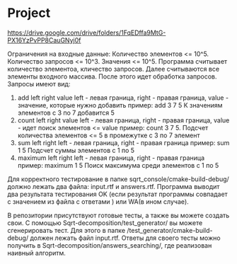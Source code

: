 # Project
https://drive.google.com/drive/folders/1FqEDffa9MtG-PX16YzPvPP8CauGNyj0f

Ограничения на входные данные:
Количество элементов <= 10^5.
Количество запросов <= 10^3.
Значения <= 10^5.
Программа считывает количество элементоа, кличество запросов. Далее считываются все элементы входного массива.
После этого идет обработка запросов.
Запросы имеют вид:
1) add left right value
left - левая граница, right - правая граница, value - значение, которые нужно добавить
пример: add 3 7 5
К значениям элементов с 3 по 7 добавится 5
2) count left right value
left - левая граница, right - правая граница, value - идет поиск элементов <= value
пример: count 3 7 5.
Подсчет количества элементов <= 5 в промежутке с 3 по 7 элемент
3) sum left right
left - левая граница, right - правая граница
пример: sum 1 5
Подсчет суммы элементов с 1 по 5
4) maximum left right
left - левая граница, right - правая граница
пример: maximum 1 5
Поиск максимума среди элементов с 1 по 5

Для корректного тестирование в папке sqrt_console/cmake-build-debug/ должно лежать два файла:
input.rtf и answers.rtf. 
Программа выводит два результата тестирования OK (если результат программы совпадает с значением из файла с ответами ) или WA(в ином случае).

В репозитории присутствуют готовые тесты, а также вы можете создать свои.
С помощью Sqrt-decomposition/test_generator/ вы можете сгенерировать тест. Для этого в папке 
/test_generator/cmake-build-debug/ должен лежать файл input.rtf.
Ответы для своего тесты можно получить в Sqrt-decomposition/answers_searching/, где реализован наивный алгоритм. 
